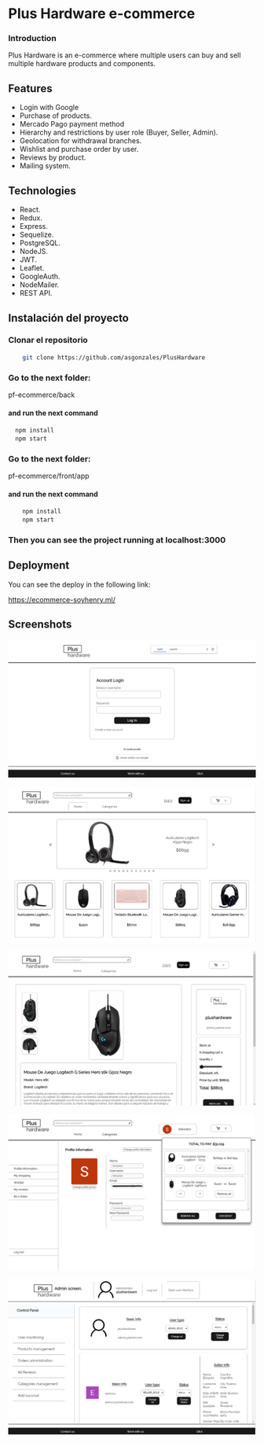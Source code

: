 
# Plus Hardware e-commerce

### Introduction

Plus Hardware is an e-commerce where multiple users can buy and sell multiple hardware products and components.


## Features

- Login with Google
- Purchase of products.
- Mercado Pago payment method
- Hierarchy and restrictions by user role (Buyer, Seller, Admin).
- Geolocation for withdrawal branches.
- Wishlist and purchase order by user.
- Reviews by product.
- Mailing system.

## Technologies

- React.
- Redux.
- Express.
- Sequelize.
- PostgreSQL.
- NodeJS.
- JWT.
- Leaflet.
- GoogleAuth.
- NodeMailer.
- REST API.
## Instalación del proyecto

### Clonar el repositorio
```bash
    git clone https://github.com/asgonzales/PlusHardware
```
### Go to the next folder: 
pf-ecommerce/back
#### and run the next command

```bash
  npm install 
  npm start
```
### Go to the next folder:
pf-ecommerce/front/app
#### and run the next command
```bash
    npm install
    npm start
```
### Then you can see the project running at localhost:3000
## Deployment

You can see the deploy in the following link:

https://ecommerce-soyhenry.ml/

## Screenshots

![Login](/front//Screens/Login.jpg)

![Home](/front/Screens/Home.jpg)

![Product Detail](/front/Screens/ProductDetail.jpg)

![User Profile](/front/Screens/UserProfile.jpg)

![Admin Tab](/front/Screens/AdminTab.jpg)